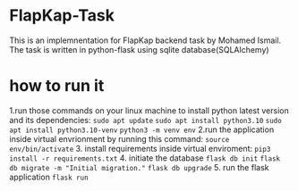 # FlapKap-Task
This is an implemnentation for FlapKap backend task by Mohamed Ismail.
The task is written in python-flask using sqlite database(SQLAlchemy)
# how to run it 
1.run those commands on your linux machine to install python latest version and its dependencies:
`sudo apt update`
`sudo apt install python3.10`
`sudo apt install python3.10-venv`
`python3 -m venv env`
2.run the application inside virtual envrionment by running this command:
`source env/bin/activate`
3. install requirements inside virtual enviroment:
`pip3 install -r requirements.txt`
4. initiate the database
`flask db init`
`flask db migrate -m "Initial migration."`
`flask db upgrade`
5. run the flask application
`flask run`